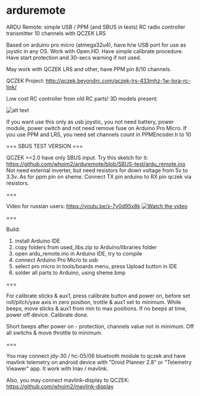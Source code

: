 # arduremote
ARDU Remote: simple USB / PPM (and SBUS in tests) RC radio controller transmitter 10 channels with QCZEK LRS

Based on arduino pro micro (atmega32u4), have h/w USB port for use as joystic in any OS.
Work with Open.HD.
Have simple calibrate procedure.
Have start protection and 30-secs warning if not used.

May work with QCZEK LRS and other, have PPM pin 8/10 channels.

QCZEK Project: http://qczek.beyondrc.com/qczek-lrs-433mhz-1w-lora-rc-link/

Low cost RC controller from old RC parts! 3D models present.

![alt text](https://github.com/whoim2/arduremote/blob/master/sheme.bmp?raw=true)

If you want use this only as usb joystic, you not need battery, power module, power switch and not need remove fuse on Arduino Pro Micro.
If you use PPM and LRS, you need set channels count in PPMEncoder.h to 10

=== SBUS TEST VERSION ===

QCZEK >=2.0 have only SBUS input. Try this sketch for it: https://github.com/whoim2/arduremote/blob/SBUS-test/ardu_remote.ino
Not need external inverter, but need resistors for down voltage from 5v to 3.3v. As for ppm pin on sheme. Connect TX pin arduino to RX pin qczek via resistors.

===

Video for russian users: https://youtu.be/x-7y0d95x8k
[![Watch the video](https://github.com/whoim2/arduremote/blob/master/photo_title.jpg?raw=true)](https://youtu.be/x-7y0d95x8k)

===

Build:
1) install Arduino IDE
2) copy folders from used_libs.zip to Arduino/libraries folder
3) open ardu_remote.ino in Arduino IDE, try to compile
4) connect Arduino Pro Micro to usb
5) select pro micro in tools/boards menu, press Upload button in IDE
6) solder all parts to Arduino, using sheme.bmp

===

For calibrate sticks & aux1, press calibrate button and power on, before set roll/pitch/yaw axis in zero position, trottle & aux1 set to minimum. While beeps, move sticks & aux1 from min to max positions.
If no beeps at time, power off device. Calibrate done.

Short beeps after power on - protection, channels value not in minimum. Off all switchs & move throttle to minimum.

===

You may connect jdy-30 / hc-05/06 bluetooth module to qczek and have mavlink telemetry on android device with "Droid Planner 2.8" or "Telemetry Vieawer" app. It work with Inav / mavlink.

Also, you may connect mavlink-display to QCZEK:
https://github.com/whoim2/mavlink-display
